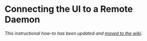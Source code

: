 # Connecting the UI to a Remote Daemon

_This instructional how-to has been updated and [moved to the wiki](https://github.com/DogeChia/dogechia-blockchain/wiki/Connecting-the-UI-to-a-remote-daemon)._
